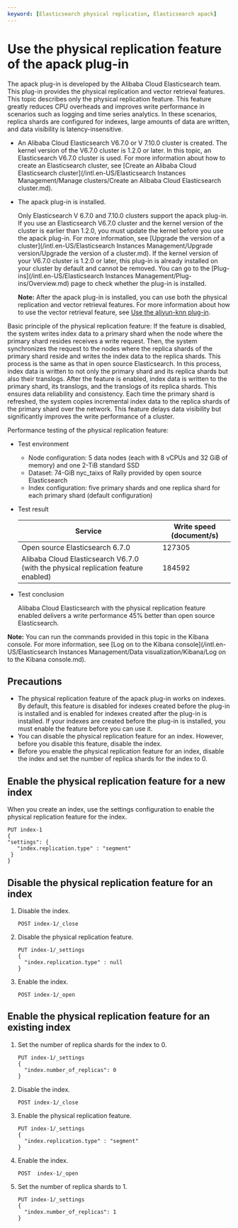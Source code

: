 ```yaml
---
keyword: [Elasticsearch physical replication, Elasticsearch apack]
---
```


# Use the physical replication feature of the apack plug-in

The apack plug-in is developed by the Alibaba Cloud Elasticsearch team. This plug-in provides the physical replication and vector retrieval features. This topic describes only the physical replication feature. This feature greatly reduces CPU overheads and improves write performance in scenarios such as logging and time series analytics. In these scenarios, replica shards are configured for indexes, large amounts of data are written, and data visibility is latency-insensitive.

-   An Alibaba Cloud Elasticsearch V6.7.0 or V 7.10.0 cluster is created. The kernel version of the V6.7.0 cluster is 1.2.0 or later. In this topic, an Elasticsearch V6.7.0 cluster is used. For more information about how to create an Elasticsearch cluster, see [Create an Alibaba Cloud Elasticsearch cluster](/intl.en-US/Elasticsearch Instances Management/Manage clusters/Create an Alibaba Cloud Elasticsearch cluster.md).
-   The apack plug-in is installed.

    Only Elasticsearch V 6.7.0 and 7.10.0 clusters support the apack plug-in. If you use an Elasticsearch V6.7.0 cluster and the kernel version of the cluster is earlier than 1.2.0, you must update the kernel before you use the apack plug-in. For more information, see [Upgrade the version of a cluster](/intl.en-US/Elasticsearch Instances Management/Upgrade version/Upgrade the version of a cluster.md). If the kernel version of your V6.7.0 cluster is 1.2.0 or later, this plug-in is already installed on your cluster by default and cannot be removed. You can go to the [Plug-ins](/intl.en-US/Elasticsearch Instances Management/Plug-ins/Overview.md) page to check whether the plug-in is installed.

    **Note:** After the apack plug-in is installed, you can use both the physical replication and vector retrieval features. For more information about how to use the vector retrieval feature, see [Use the aliyun-knn plug-in]().


Basic principle of the physical replication feature: If the feature is disabled, the system writes index data to a primary shard when the node where the primary shard resides receives a write request. Then, the system synchronizes the request to the nodes where the replica shards of the primary shard reside and writes the index data to the replica shards. This process is the same as that in open source Elasticsearch. In this process, index data is written to not only the primary shard and its replica shards but also their translogs. After the feature is enabled, index data is written to the primary shard, its translogs, and the translogs of its replica shards. This ensures data reliability and consistency. Each time the primary shard is refreshed, the system copies incremental index data to the replica shards of the primary shard over the network. This feature delays data visibility but significantly improves the write performance of a cluster.

Performance testing of the physical replication feature:

-   Test environment
    -   Node configuration: 5 data nodes \(each with 8 vCPUs and 32 GiB of memory\) and one 2-TiB standard SSD
    -   Dataset: 74-GiB nyc\_taixs of Rally provided by open source Elasticsearch
    -   Index configuration: five primary shards and one replica shard for each primary shard \(default configuration\)
-   Test result

    |Service|Write speed \(document/s\)|
    |-------|--------------------------|
    |Open source Elasticsearch 6.7.0|127305|
    |Alibaba Cloud Elasticsearch V6.7.0 \(with the physical replication feature enabled\)|184592|

-   Test conclusion

    Alibaba Cloud Elasticsearch with the physical replication feature enabled delivers a write performance 45% better than open source Elasticsearch.


**Note:** You can run the commands provided in this topic in the Kibana console. For more information, see [Log on to the Kibana console](/intl.en-US/Elasticsearch Instances Management/Data visualization/Kibana/Log on to the Kibana console.md).

## Precautions

-   The physical replication feature of the apack plug-in works on indexes. By default, this feature is disabled for indexes created before the plug-in is installed and is enabled for indexes created after the plug-in is installed. If your indexes are created before the plug-in is installed, you must enable the feature before you can use it.
-   You can disable the physical replication feature for an index. However, before you disable this feature, disable the index.
-   Before you enable the physical replication feature for an index, disable the index and set the number of replica shards for the index to 0.

## Enable the physical replication feature for a new index

When you create an index, use the settings configuration to enable the physical replication feature for the index.

```
PUT index-1
{
"settings": {
   "index.replication.type" : "segment"
 }
}
```

## Disable the physical replication feature for an index

1.  Disable the index.

    ```
    POST index-1/_close
    ```

2.  Disable the physical replication feature.

    ```
    PUT index-1/_settings
    {
      "index.replication.type" : null
    }
    ```

3.  Enable the index.

    ```
    POST index-1/_open
    ```


## Enable the physical replication feature for an existing index

1.  Set the number of replica shards for the index to 0.

    ```
    PUT index-1/_settings
    {
      "index.number_of_replicas": 0
    }
    ```

2.  Disable the index.

    ```
    POST index-1/_close
    ```

3.  Enable the physical replication feature.

    ```
    PUT index-1/_settings
    {
      "index.replication.type" : "segment"
    }
    ```

4.  Enable the index.

    ```
    POST  index-1/_open
    ```

5.  Set the number of replica shards to 1.

    ```
    PUT index-1/_settings
    {
      "index.number_of_replicas": 1
    }
    ```



